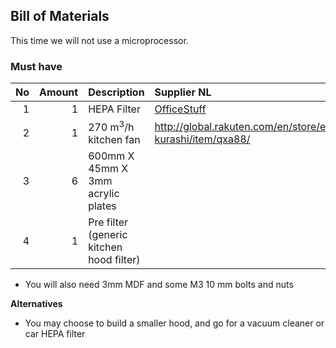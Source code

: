 ## Bill of Materials

This time we will not use a microprocessor.

### Must have

|No|Amount|Description|Supplier NL|Cost|
| ------------: | ------------: | :------------ | :------------ | ------------: |
|1|1|HEPA Filter|[OfficeStuff](http://www.officestuff.nl/producten/9370101-hepa_filter_large/)|35.82|
|2|1|270 m<sup>3</sup>/h kitchen fan | http://global.rakuten.com/en/store/e-kurashi/item/qxa88/|2990 JPY|
|3|6| 600mm X 45mm X 3mm acrylic plates
|4|1|Pre filter (generic kitchen hood filter)|||

* You will also need 3mm MDF and some M3 10 mm bolts and nuts

**Alternatives**

* You may choose to build a smaller hood, and go for a vacuum cleaner or car HEPA filter
